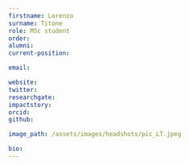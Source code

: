 ```yaml
---
firstname: Lorenzo
surname: Titone
role: MSc student
order:
alumni:
current-position:

email:

website:
twitter:
researchgate:
impactstory:
orcid:
github:

image_path: /assets/images/headshots/pic_LT.jpeg

bio:
---
```

